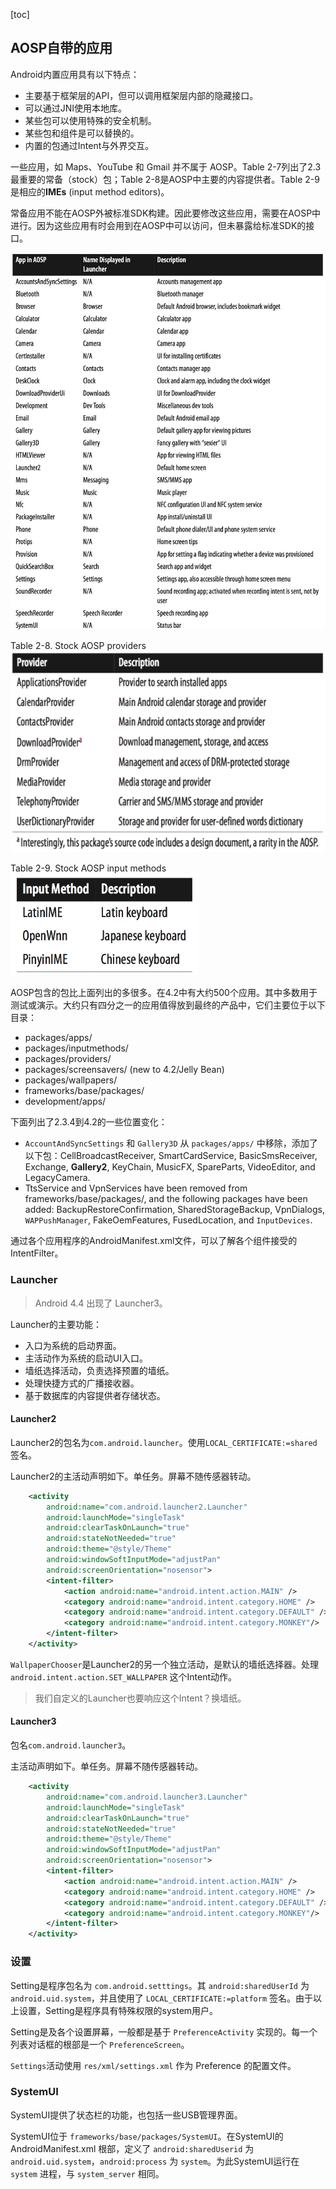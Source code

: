 [toc]

## AOSP自带的应用

Android内置应用具有以下特点：

- 主要基于框架层的API，但可以调用框架层内部的隐藏接口。
- 可以通过JNI使用本地库。
- 某些包可以使用特殊的安全机制。
- 某些包和组件是可以替换的。
- 内置的包通过Intent与外界交互。

一些应用，如 Maps、YouTube 和 Gmail 并不属于 AOSP。Table 2-7列出了2.3最重要的常备（stock）包；Table 2-8是AOSP中主要的内容提供者。Table 2-9是相应的**IMEs** (input method editors)。

常备应用不能在AOSP外被标准SDK构建。因此要修改这些应用，需要在AOSP中进行。因为这些应用有时会用到在AOSP中可以访问，但未暴露给标准SDK的接口。

![](img/t2-7.jpg)

Table 2-8. Stock AOSP providers
![](img/t2-8.png)

Table 2-9. Stock AOSP input methods
![](img/t2-9.png)

AOSP包含的包比上面列出的多很多。在4.2中有大约500个应用。其中多数用于测试或演示。大约只有四分之一的应用值得放到最终的产品中，它们主要位于以下目录：

- packages/apps/
- packages/inputmethods/
- packages/providers/
- packages/screensavers/ (new to 4.2/Jelly Bean)
- packages/wallpapers/
- frameworks/base/packages/
- development/apps/

下面列出了2.3.4到4.2的一些位置变化：

- `AccountAndSyncSettings` 和 `Gallery3D` 从 `packages/apps/` 中移除，添加了以下包：CellBroadcastReceiver, SmartCardService, BasicSmsReceiver, Exchange, **Gallery2**, KeyChain, MusicFX, SpareParts, VideoEditor, and LegacyCamera.
- TtsService and VpnServices have been removed from frameworks/base/packages/, and the following packages have been added: BackupRestoreConfirmation, SharedStorageBackup, VpnDialogs, `WAPPushManager`, FakeOemFeatures, FusedLocation, and `InputDevices`.

通过各个应用程序的AndroidManifest.xml文件，可以了解各个组件接受的IntentFilter。

### Launcher

> Android 4.4 出现了 Launcher3。

Launcher的主要功能：

- 入口为系统的启动界面。
- 主活动作为系统的启动UI入口。
- 墙纸选择活动，负责选择预置的墙纸。
- 处理快捷方式的广播接收器。
- 基于数据库的内容提供者存储状态。

#### Launcher2

Launcher2的包名为`com.android.launcher`。使用`LOCAL_CERTIFICATE:=shared`签名。

Launcher2的主活动声明如下。单任务。屏幕不随传感器转动。

```xml
    <activity
        android:name="com.android.launcher2.Launcher"
        android:launchMode="singleTask"
        android:clearTaskOnLaunch="true"
        android:stateNotNeeded="true"
        android:theme="@style/Theme"
        android:windowSoftInputMode="adjustPan"
        android:screenOrientation="nosensor">
        <intent-filter>
            <action android:name="android.intent.action.MAIN" />
            <category android:name="android.intent.category.HOME" />
            <category android:name="android.intent.category.DEFAULT" />
            <category android:name="android.intent.category.MONKEY"/>
        </intent-filter>
    </activity>
```

`WallpaperChooser`是Launcher2的另一个独立活动，是默认的墙纸选择器。处理 `android.intent.action.SET_WALLPAPER` 这个Intent动作。

> 我们自定义的Launcher也要响应这个Intent？换墙纸。

#### Launcher3

包名`com.android.launcher3`。

主活动声明如下。单任务。屏幕不随传感器转动。

```xml
    <activity
        android:name="com.android.launcher3.Launcher"
        android:launchMode="singleTask"
        android:clearTaskOnLaunch="true"
        android:stateNotNeeded="true"
        android:theme="@style/Theme"
        android:windowSoftInputMode="adjustPan"
        android:screenOrientation="nosensor">
        <intent-filter>
            <action android:name="android.intent.action.MAIN" />
            <category android:name="android.intent.category.HOME" />
            <category android:name="android.intent.category.DEFAULT" />
            <category android:name="android.intent.category.MONKEY"/>
        </intent-filter>
    </activity>
```

### 设置

Setting是程序包名为 `com.android.setttings`。其 `android:sharedUserId` 为 `android.uid.system`，并且使用了 `LOCAL_CERTIFICATE:=platform` 签名。由于以上设置，Setting是程序具有特殊权限的system用户。

Setting是及各个设置屏幕，一般都是基于 `PreferenceActivity` 实现的。每一个列表对话框的根部是一个 `PreferenceScreen`。

`Settings`活动使用 `res/xml/settings.xml` 作为 Preference 的配置文件。

### SystemUI

SystemUI提供了状态栏的功能，也包括一些USB管理界面。

SystemUI位于 `frameworks/base/packages/SystemUI`。在SystemUI的 AndroidManifest.xml 根部，定义了 `android:sharedUserid` 为 `android.uid.system`，`android:process` 为 `system`。为此SystemUI运行在 `system` 进程，与 `system_server` 相同。